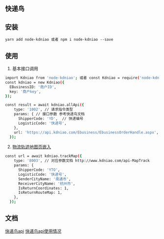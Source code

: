## 快递鸟

## 安装
`yarn add node-kdniao 或者 npm i node-kdniao --save`
## 使用
1. 基本接口调用
```bash
import Kdniao from 'node-kdniao'; 或者 const Kdniao = require('node-kdniao')
const kdniao = new Kdniao({
  EBusinessID: '商户ID',
  key: '商户key',
});

const result = await kdniao.allApi({
    type: '1002', // 请求指令类型
    params: { // 接口参数 参考快递鸟文档
      ShipperCode: 'YD',  // 快递编号
      LogisticCode: '快递号',
    },
    url: 'https://api.kdniao.com/Ebusiness/EbusinessOrderHandle.aspx', // 请求接口
  });
```
2.  [物流轨迹地图页嵌入](http://www.kdniao.com/api-MapTrackInsert)
```bash
const url = await kdniao.trackMap({
    type: '8003', // 对应参数文档 http://www.kdniao.com/api-MapTrack
    params: {
      ShipperCode: 'YTO',
      LogisticCode: '快递号',
      SenderCityName: '南通市',
      ReceiverCityName: '杭州市',
      IsReturnCoordinates: 1,
      IsReturnRouteMap: 1,
    },
  });
```
## 文档
[快递鸟api](http://www.kdniao.com/api-track)
[快递鸟api使用情况](http://www.kdniao.com/membership)